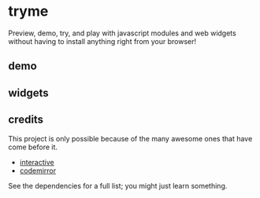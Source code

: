 # tryme

Preview, demo, try, and play with javascript modules and web widgets without having to install anything right from your browser!

## demo

## widgets

## credits

This project is only possible because of the many awesome ones that have come before it.

* [interactive](https://github.com/Gozala/interactivate)
* [codemirror](http://codemirror.net/)

See the dependencies for a full list; you might just learn something.
